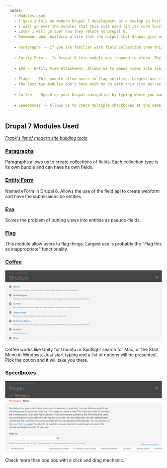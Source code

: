 ```yaml
---
  notes:
    - Modules Used
    - I gave a talk on modern Drupal 7 development at a meetup in Portland last year, and I am not going to go into great detail here. I wrote a blog post about it and if you would like more details I suggest you look there.
    - I will go over the modules that this site used (in its core functionality), what they do.
    - Later I will go over how they relate to Drupal 8.
    - Remember when building a site that the output that drupal give us is always a suggestion. The important part of site building is giving the content team everything they need, you can leave it up to the developers and themers to make sure that the content gets displayed properly.

    - Paragraphs -- If you are familiar with field collection then this module functions very similarly, with the main exception of the user being able to pick the bundle or paragraph type when creating content.

    - Entity Form -- In Drupal 8 this module was renamed to eform. The cool part of this module is that it allows us to use the field api to create webforms. Unlike the webform module, the form submissions are entities. This gives us flexibility use in views or displaying them with multiple view modes.

    - EVA -- Entity View Attachment. Allows us to embed views into fields. Handy for things like Taxonomy term views or anywhere an ID can be used as an argument in a view.

    - Flags -- This module allow users to flag entities. Largest use is probably the "Flag this as inappropriate" functionality.
    - The last two modules don't have much to do with this site per-se but they are fantastic modules that will really help a site-builder.

    - Coffee -- Speed up your Drupal navigation by typing where you want to go. Much like unity for Ubuntu or Spotlight for Mac or Start for Windows, this module allows us to zip around our site's admin interface with ease.

    - Speedboxes -- Allows us to check multiple checkboxes at the same time. Super useful for setting up permissions.
---
```


## Drupal 7 Modules Used

*[Frank's list of modern site building tools](https://www.frobiovox.com/posts/2015/09/22/modern-drupal7-site-building-tools.html)*

### [Paragraphs](https://www.drupal.org/project/paragraphs)

Paragraphs allows us to create collections of fields. Each collection type is its own bundle and can have its own fields.

### [Entity Form](https://www.drupal.org/project/eform)

Named eForm in Drupal 8. Allows the use of the field api to create webform and have the submissions be entities.

### [Eva](https://www.drupal.org/project/eva)

Solves the problem of putting views into entities as pseudo-fields.

### [Flag](https://www.drupal.org/project/flag)

This module allow users to flag things. Largest use is probably the "Flag this as inappropriate" functionality.

### [Coffee](https://www.drupal.org/project/coffee)

![](/content/images/p2s2-screens/coffee.gif)

Coffee works like Unity for Ubuntu or Spotlight search for Mac, or the Start Menu in Windows. Just start typing and a list of options will be presented. Pick the option and it will take you there.

### [Speedboxes](https://www.drupal.org/project/speedboxes)

![](/content/images/p2s2-screens/speedboxes.gif)

Check more than one box with a click and drag mechanic.
